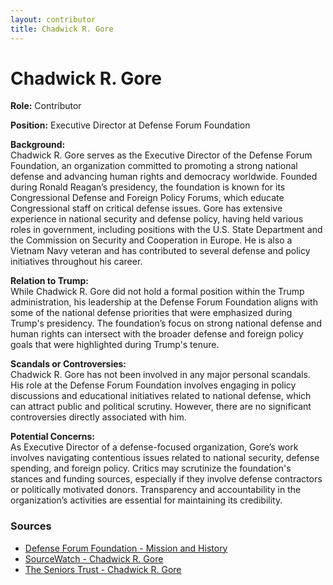 ```yaml
---
layout: contributor
title: Chadwick R. Gore
---
```


# Chadwick R. Gore

**Role:** Contributor

**Position:** Executive Director at Defense Forum Foundation

**Background:**  
Chadwick R. Gore serves as the Executive Director of the Defense Forum Foundation, an organization committed to promoting a strong national defense and advancing human rights and democracy worldwide. Founded during Ronald Reagan’s presidency, the foundation is known for its Congressional Defense and Foreign Policy Forums, which educate Congressional staff on critical defense issues. Gore has extensive experience in national security and defense policy, having held various roles in government, including positions with the U.S. State Department and the Commission on Security and Cooperation in Europe. He is also a Vietnam Navy veteran and has contributed to several defense and policy initiatives throughout his career.

**Relation to Trump:**  
While Chadwick R. Gore did not hold a formal position within the Trump administration, his leadership at the Defense Forum Foundation aligns with some of the national defense priorities that were emphasized during Trump's presidency. The foundation’s focus on strong national defense and human rights can intersect with the broader defense and foreign policy goals that were highlighted during Trump's tenure.

**Scandals or Controversies:**  
Chadwick R. Gore has not been involved in any major personal scandals. His role at the Defense Forum Foundation involves engaging in policy discussions and educational initiatives related to national defense, which can attract public and political scrutiny. However, there are no significant controversies directly associated with him.

**Potential Concerns:**  
As Executive Director of a defense-focused organization, Gore’s work involves navigating contentious issues related to national security, defense spending, and foreign policy. Critics may scrutinize the foundation's stances and funding sources, especially if they involve defense contractors or politically motivated donors. Transparency and accountability in the organization’s activities are essential for maintaining its credibility.

### Sources
- [Defense Forum Foundation - Mission and History](https://defenseforumfoundation.org/about/history-and-mission.html)
- [SourceWatch - Chadwick R. Gore](https://www.sourcewatch.org/index.php/Chadwick_R._Gore)
- [The Seniors Trust - Chadwick R. Gore](https://theseniorstrust.org/our-executive-director/)
